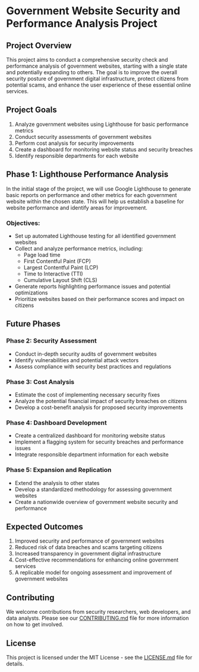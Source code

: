 # Government Website Security and Performance Analysis Project

## Project Overview

This project aims to conduct a comprehensive security check and performance analysis of government websites, starting with a single state and potentially expanding to others. The goal is to improve the overall security posture of government digital infrastructure, protect citizens from potential scams, and enhance the user experience of these essential online services.

## Project Goals

1. Analyze government websites using Lighthouse for basic performance metrics
2. Conduct security assessments of government websites
3. Perform cost analysis for security improvements
4. Create a dashboard for monitoring website status and security breaches
5. Identify responsible departments for each website

## Phase 1: Lighthouse Performance Analysis

In the initial stage of the project, we will use Google Lighthouse to generate basic reports on performance and other metrics for each government website within the chosen state. This will help us establish a baseline for website performance and identify areas for improvement.

### Objectives:

- Set up automated Lighthouse testing for all identified government websites
- Collect and analyze performance metrics, including:
  - Page load time
  - First Contentful Paint (FCP)
  - Largest Contentful Paint (LCP)
  - Time to Interactive (TTI)
  - Cumulative Layout Shift (CLS)
- Generate reports highlighting performance issues and potential optimizations
- Prioritize websites based on their performance scores and impact on citizens

## Future Phases

### Phase 2: Security Assessment
- Conduct in-depth security audits of government websites
- Identify vulnerabilities and potential attack vectors
- Assess compliance with security best practices and regulations

### Phase 3: Cost Analysis
- Estimate the cost of implementing necessary security fixes
- Analyze the potential financial impact of security breaches on citizens
- Develop a cost-benefit analysis for proposed security improvements

### Phase 4: Dashboard Development
- Create a centralized dashboard for monitoring website status
- Implement a flagging system for security breaches and performance issues
- Integrate responsible department information for each website

### Phase 5: Expansion and Replication
- Extend the analysis to other states
- Develop a standardized methodology for assessing government websites
- Create a nationwide overview of government website security and performance

## Expected Outcomes

1. Improved security and performance of government websites
2. Reduced risk of data breaches and scams targeting citizens
3. Increased transparency in government digital infrastructure
4. Cost-effective recommendations for enhancing online government services
5. A replicable model for ongoing assessment and improvement of government websites

## Contributing

We welcome contributions from security researchers, web developers, and data analysts. Please see our [CONTRIBUTING.md](CONTRIBUTING.md) file for more information on how to get involved.

## License

This project is licensed under the MIT License - see the [LICENSE.md](LICENSE.md) file for details.
